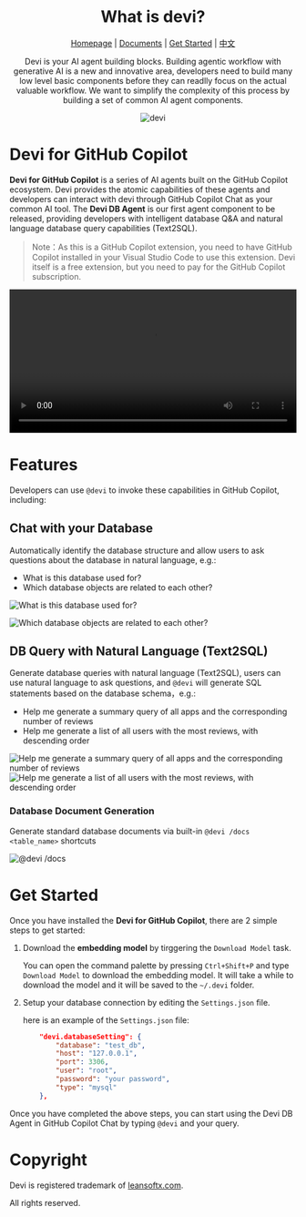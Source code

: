 <div align="center">

# What is devi?

[Homepage](https://github.com/devi-run/devi-github-copilot-extension) | [Documents](./docs/content/en/_index.md) | [Get Started](./docs/content/en/copilot/_index.md) | [中文](README_zh.md)

Devi is your AI agent building blocks. Building agentic workflow with generative AI is a new and innovative area, developers need to build many low level basic components before they can readlly focus on the actual valuable workflow. We want to simplify the complexity of this process by building a set of common AI agent components. 

![devi](https://aiseartifacts.blob.core.windows.net/devi/images/devi-title-logo.png)

</div>

# Devi for GitHub Copilot 
**Devi for GitHub Copilot** is a series of AI agents built on the GitHub Copilot ecosystem. Devi provides the atomic capabilities of these agents and developers can interact with devi through GitHub Copilot Chat as your common AI tool.
The **Devi DB Agent** is our first agent component to be released, providing developers with intelligent database Q&A and natural language database query capabilities (Text2SQL). 

> Note：As this is a GitHub Copilot extension, you need to have GitHub Copilot installed in your Visual Studio Code to use this extension. Devi itself is a free extension, but you need to pay for the GitHub Copilot subscription.

<video 
    src="https://aiseartifacts.blob.core.windows.net/devi/videos/devi-demo-en.mp4" 
    style="width: 100%; height: auto; max-width:100%"
    controls>
</video>

# Features
Developers can use `@devi` to invoke these capabilities in GitHub Copilot, including:

## Chat with your Database
Automatically identify the database structure and allow users to ask questions about the database in natural language, e.g.: 
- What is this database used for?
- Which database objects are related to each other?

![What is this database used for?](https://aiseartifacts.blob.core.windows.net/devi/images/devi-en-us01.png)

![Which database objects are related to each other?](https://aiseartifacts.blob.core.windows.net/devi/images/devi-en-us02.png)

## DB Query with Natural Language (Text2SQL)
Generate database queries with natural language (Text2SQL), users can use natural language to ask questions, and `@devi` will generate SQL statements based on the database schema，e.g.:
- Help me generate a summary query of all apps and the corresponding number of reviews
- Help me generate a list of all users with the most reviews, with descending order

![Help me generate a summary query of all apps and the corresponding number of reviews](https://aiseartifacts.blob.core.windows.net/devi/images/devi-en-us03.png)
![Help me generate a list of all users with the most reviews, with descending order](https://aiseartifacts.blob.core.windows.net/devi/images/devi-en-us04.png)

### Database Document Generation
Generate standard database documents via built-in `@devi /docs <table_name>` shortcuts

![@devi /docs](https://aiseartifacts.blob.core.windows.net/devi/images/devi-en-us05.png)

# Get Started

Once you have installed the **Devi for GitHub Copilot**, there are 2 simple steps to get started:

1. Download the **embedding model** by tirggering the `Download Model` task.

    You can open the command palette by pressing `Ctrl+Shift+P` and type `Download Model` to download the embedding model. It will take a while to download the model and it will be saved to the `~/.devi` folder.

2. Setup your database connection by editing the `Settings.json` file.

    here is an example of the `Settings.json` file:

    ```json
        "devi.databaseSetting": {    
            "database": "test_db",
            "host": "127.0.0.1",
            "port": 3306,
            "user": "root",
            "password": "your password",
            "type": "mysql"
        },
    ```

Once you have completed the above steps, you can start using the Devi DB Agent in GitHub Copilot Chat by typing `@devi` and your query.

# Copyright

Devi is registered trademark of [leansoftx.com](https://leansoftx.com).

All rights reserved.
